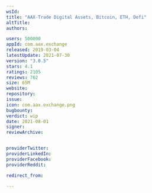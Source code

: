 ```yaml
---
wsId: 
title: "AAX-Trade Digital Assets, Bitcoin, ETH, Defi"
altTitle: 
authors:

users: 500000
appId: com.aax.exchange
released: 2019-03-04
latestUpdate: 2021-07-30
version: "3.0.5"
stars: 4.1
ratings: 2105
reviews: 762
size: 65M
website: 
repository: 
issue: 
icon: com.aax.exchange.png
bugbounty: 
verdict: wip
date: 2021-08-01
signer: 
reviewArchive:


providerTwitter: 
providerLinkedIn: 
providerFacebook: 
providerReddit: 

redirect_from:

---
```



